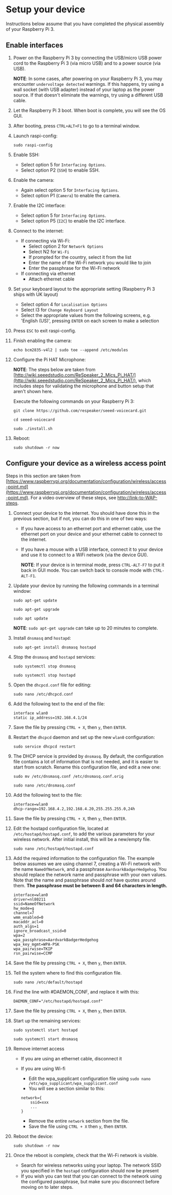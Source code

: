 # Setup your device

Instructions below assume that you have completed the physical assembly of your Raspberry Pi 3.

## Enable interfaces

1. Power on the Raspberry Pi 3 by connecting the USB/micro USB power cord to the Raspberry Pi 3 (via micro USB) and to a power source (via USB).

    **NOTE**: In some cases, after powering on your Raspberry Pi 3, you may encounter `undervoltage detected` warnings. If this happens, try using a wall socket (with USB adapter) instead of your laptop as the power source. If that doesn't eliminate the warnings, try using a different USB cable.

1. Let the Raspberry Pi 3 boot. When boot is complete, you will see the OS GUI.
1. After booting, press `CTRL+ALT+F1` to go to a terminal window.
1. Launch raspi-config:

    `sudo raspi-config`

1. Enable SSH:
    - Select option 5 for `Interfacing Options`.
    - Select option P2 (`SSH`) to enable SSH.
1. Enable the camera:
    - Again select option 5 for `Interfacing Options`.
    - Select option P1 (`Camera`) to enable the camera.
1. Enable the I2C interface:
    - Select option 5 for `Interfacing Options`.
    - Select option P5 (`I2C`) to enable the I2C interface.
1. Connect to the internet:
    - If connecting via Wi-Fi:
        - Select option 2 for `Network Options`
        - Select N2 for `Wi-Fi`
        - If prompted for the country, select it from the list
        - Enter the name of the Wi-Fi network you would like to join
        - Enter the passphrase for the Wi-Fi network
    - If connecting via ethernet
        - Attach ethernet cable
1. Set your keyboard layout to the appropriate setting (Raspberry Pi 3 ships with UK layout)
    - Select option 4 for `Localisation Options`
    - Select I3 for `Change Keyboard Layout`
    - Select the appropriate values from the following screens, e.g. 'English (US)', pressing `ENTER` on each screen to make a selection
1. Press `ESC` to exit raspi-config.
1. Finish enabling the camera:

    `echo bcm2835-v4l2 | sudo tee --append /etc/modules`

1. Configure the Pi HAT Microphone:

    **NOTE**: The steps below are taken from [http://wiki.seeedstudio.com/ReSpeaker_2_Mics_Pi_HAT/](http://wiki.seeedstudio.com/ReSpeaker_2_Mics_Pi_HAT/), which includes steps for validating the microphone and button setup that aren't shown here.

    Execute the following commands on your Raspberry Pi 3:

    `git clone https://github.com/respeaker/seeed-voicecard.git`

    `cd seeed-voicecard`

    `sudo ./install.sh`

1. Reboot:

    `sudo shutdown -r now`

## Configure your device as a wireless access point

Steps in this section are taken from [https://www.raspberrypi.org/documentation/configuration/wireless/access-point.md](https://www.raspberrypi.org/documentation/configuration/wireless/access-point.md). For a video overview of these steps, see [http://link-to-WAP-steps](http://link-to-WAP-steps).

1. Connect your device to the internet. You should have done this in the previous section, but if not, you can do this in one of two ways:

    - If you have access to an ethernet port and ethernet cable, use the ethernet port on your device and your ethernet cable to connect to the internet.
    - If you have a mouse with a USB interface, connect it to your device and use it to connect to a WiFi network (via the device GUI).

        **NOTE**: If your device is in terminal mode, press `CTRL-ALT-F7` to put it back in GUI mode.  You can switch back to console mode with `CTRL-ALT-F1`.

1. Update your device by running the following commands in a terminal window:

    `sudo apt-get update`

    `sudo apt-get upgrade`

    `sudo apt update`

    **NOTE**: `sudo apt-get upgrade` can take up to 20 minutes to complete.

1. Install `dnsmasq` and `hostapd`:

    `sudo apt-get install dnsmasq hostapd`

1. Stop the `dnsmasq` and `hostapd` services:

    `sudo systemctl stop dnsmasq`

    `sudo systemctl stop hostapd`

1. Open the `dhcpcd.conf` file for editing:

    `sudo nano /etc/dhcpcd.conf`

1. Add the following text to the end of the file:

    ```text
    interface wlan0
    static ip_address=192.168.4.1/24
    ```
1. Save the file by pressing `CTRL + X`, then `y`, then `ENTER`.
1. Restart the `dhcpcd` daemon and set up the new `wlan0` configuration:

    `sudo service dhcpcd restart`

1. The DHCP service is provided by `dnsmasq`. By default, the configuration file contains a lot of information that is not needed, and it is easier to start from scratch. Rename this configuration file, and edit a new one:

    `sudo mv /etc/dnsmasq.conf /etc/dnsmasq.conf.orig`

    `sudo nano /etc/dnsmasq.conf`

1. Add the following text to the file:

    ```text
    interface=wlan0
    dhcp-range=192.168.4.2,192.168.4.20,255.255.255.0,24h
    ```
1. Save the file by pressing `CTRL + X`, then `y`, then `ENTER`.
1. Edit the hostapd configuration file, located at `/etc/hostapd/hostapd.conf`, to add the various parameters for your wireless network. After initial install, this will be a new/empty file.

    `sudo nano /etc/hostapd/hostapd.conf`

1. Add the required information to the configuration file. The example below assumes we are using channel 7, creating a Wi-Fi network with the name `NameOfNetwork`, and a passphrase `AardvarkBadgerHedgehog`. You should replace the network name and passphrase with your own values.  Note that the name and passphrase should *not* have quotes around them. **The passphrase must be between 8 and 64 characters in length.**

    ```text
    interface=wlan0
    driver=nl80211
    ssid=NameOfNetwork
    hw_mode=g
    channel=7
    wmm_enabled=0
    macaddr_acl=0
    auth_algs=1
    ignore_broadcast_ssid=0
    wpa=2
    wpa_passphrase=AardvarkBadgerHedgehog
    wpa_key_mgmt=WPA-PSK
    wpa_pairwise=TKIP
    rsn_pairwise=CCMP
    ```

1. Save the file by pressing `CTRL + X`, then `y`, then `ENTER`.

1. Tell the system where to find this configuration file.

    `sudo nano /etc/default/hostapd`

1. Find the line with #DAEMON_CONF, and replace it with this:

    `DAEMON_CONF="/etc/hostapd/hostapd.conf"`

1. Save the file by pressing `CTRL + X`, then `y`, then `ENTER`.
1. Start up the remaining services:

    `sudo systemctl start hostapd`

    `sudo systemctl start dnsmasq`

1. Remove internet access

    - If you are using an ethernet cable, disconnect it
    - If you are using Wi-fi
        - Edit the wpa_supplicant configuration file using `sudo nano /etc/wpa_supplicant/wpa_supplicant.conf`
        - You will see a section similar to this:

        ```text
        network={
            ssid=xxx
            ...
        }
        ```
        - Remove the entire `network` section from the file.
        - Save the file using `CTRL + X` then `y`, then `ENTER`.

1. Reboot the device:

    `sudo shutdown -r now`

1. Once the reboot is complete, check that the Wi-Fi network is visible.
    - Search for wireless networks using your laptop. The network SSID you specified in the `hostapd` configuration should now be present
    - If you wish you can test that you can connect to the network using the configured passphrase, but make sure you disconnect before moving on to later steps.